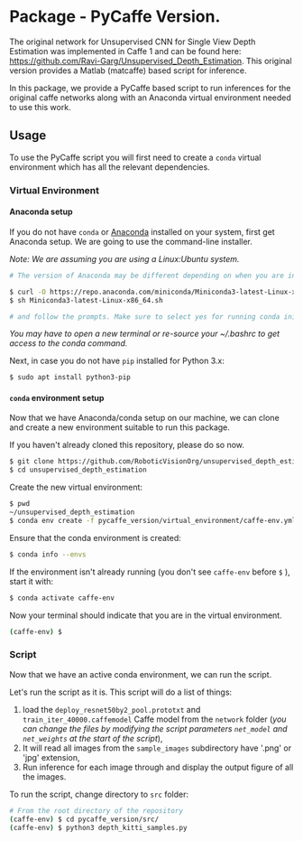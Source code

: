 # Package - PyCaffe Version.

The original network for Unsupervised CNN for Single View Depth Estimation was implemented in Caffe 1 and can be found here: https://github.com/Ravi-Garg/Unsupervised_Depth_Estimation. This original version provides a Matlab (matcaffe) based script for inference. 

In this package, we provide a PyCaffe based script to run inferences for the original caffe networks along with an Anaconda virtual environment needed to use this work.

## Usage  
To use the PyCaffe script you will first need to create a `conda` virtual environment which has all the relevant dependencies. 

### Virtual Environment
#### Anaconda setup
If you do not have `conda` or [Anaconda](https://www.anaconda.com/distribution/#linux) installed on your system, first get Anaconda setup. We are going to use the command-line installer. 

*Note: We are assuming you are using a Linux:Ubuntu system.*

```bash
# The version of Anaconda may be different depending on when you are installing`

$ curl -O https://repo.anaconda.com/miniconda/Miniconda3-latest-Linux-x86_64.sh
$ sh Miniconda3-latest-Linux-x86_64.sh

# and follow the prompts. Make sure to select yes for running conda init, otherwise the defaults are generally good.`

```

*You may have to open a new terminal or re-source your ~/.bashrc to get access to the conda command.*

Next, in case you do not have `pip` installed for Python 3.x:

```bash
$ sudo apt install python3-pip
```

#### `conda` environment setup
Now that we have Anaconda/conda setup on our machine, we can clone and create a new environment suitable to run this package.

If you haven't already cloned this repository, please do so now. 
```bash
$ git clone https://github.com/RoboticVisionOrg/unsupervised_depth_estimation.git
$ cd unsupervised_depth_estimation
```

<!-- From the directory `unsupervised_depth_estimation` navigate to the subdirectory `pycaffe_version (which is where this Readme is located) and then navigate to the subdirectory `virtual_environment`. Find the file called `caffe-env.yml`. This files contains the required packages and their dependencies for the `conda` environment.  -->

Create the new virtual environment:

```bash
$ pwd
~/unsupervised_depth_estimation
$ conda env create -f pycaffe_version/virtual_environment/caffe-env.yml
```   

Ensure that the conda environment is created:

```bash
$ conda info --envs
```

If the environment isn't already running (you don't see `caffe-env` before `$` ), start it with:
```bash
$ conda activate caffe-env
```

Now your terminal should indicate that you are in the virtual environment.
```bash
(caffe-env) $
```

### Script
Now that we have an active conda environment, we can run the script. 

Let's run the script as it is. This script will do a list of things:
 1. load the `deploy_resnet50by2_pool.prototxt` and `train_iter_40000.caffemodel` Caffe model from the `network` folder (*you can change the files by modifying the script parameters `net_model` and `net_weights` at the start of the script*),
 2. It will read all images from the `sample_images` subdirectory have '.png' or 'jpg' extension, 
 3. Run inference for each image through and display the output figure of all the images. 
 
 To run the script, change directory to `src` folder: 
 
```bash
# From the root directory of the repository
(caffe-env) $ cd pycaffe_version/src/
(caffe-env) $ python3 depth_kitti_samples.py
``` 
